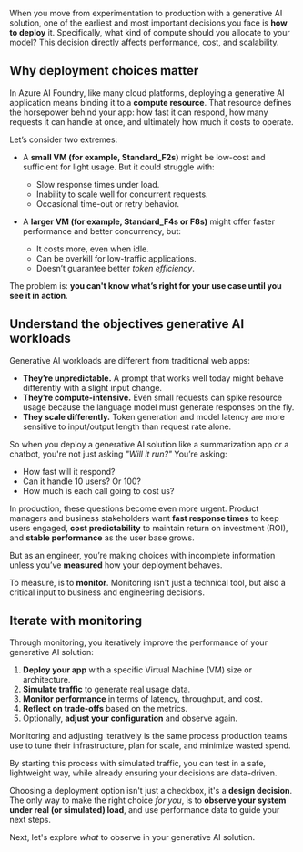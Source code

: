 When you move from experimentation to production with a generative AI solution, one of the earliest and most important decisions you face is **how to deploy** it. Specifically, what kind of compute should you allocate to your model? This decision directly affects performance, cost, and scalability.

## Why deployment choices matter

In Azure AI Foundry, like many cloud platforms, deploying a generative AI application means binding it to a **compute resource**. That resource defines the horsepower behind your app: how fast it can respond, how many requests it can handle at once, and ultimately how much it costs to operate.

Let’s consider two extremes:

- A **small VM (for example, Standard_F2s)** might be low-cost and sufficient for light usage. But it could struggle with:
  - Slow response times under load.
  - Inability to scale well for concurrent requests.
  - Occasional time-out or retry behavior.

- A **larger VM (for example, Standard_F4s or F8s)** might offer faster performance and better concurrency, but:
  - It costs more, even when idle.
  - Can be overkill for low-traffic applications.
  - Doesn’t guarantee better *token efficiency*.

The problem is: **you can't know what’s right for your use case until you see it in action**.

## Understand the objectives generative AI workloads

Generative AI workloads are different from traditional web apps:

- **They’re unpredictable.** A prompt that works well today might behave differently with a slight input change.
- **They’re compute-intensive.** Even small requests can spike resource usage because the language model must generate responses on the fly.
- **They scale differently.** Token generation and model latency are more sensitive to input/output length than request rate alone.

So when you deploy a generative AI solution like a summarization app or a chatbot, you're not just asking *"Will it run?"* You’re asking:

- How fast will it respond?
- Can it handle 10 users? Or 100?
- How much is each call going to cost us?

In production, these questions become even more urgent. Product managers and business stakeholders want **fast response times** to keep users engaged, **cost predictability** to maintain return on investment (ROI), and **stable performance** as the user base grows.

But as an engineer, you’re making choices with incomplete information unless you’ve **measured** how your deployment behaves.

To measure, is to **monitor**. Monitoring isn't just a technical tool, but also a critical input to business and engineering decisions.

## Iterate with monitoring

Through monitoring, you iteratively improve the performance of your generative AI solution:

1. **Deploy your app** with a specific Virtual Machine (VM) size or architecture.
2. **Simulate traffic** to generate real usage data.
3. **Monitor performance** in terms of latency, throughput, and cost.
4. **Reflect on trade-offs** based on the metrics.
5. Optionally, **adjust your configuration** and observe again.

Monitoring and adjusting iteratively is the same process production teams use to tune their infrastructure, plan for scale, and minimize wasted spend.

By starting this process with simulated traffic, you can test in a safe, lightweight way, while already ensuring your decisions are data-driven.

Choosing a deployment option isn't just a checkbox, it's a **design decision**. The only way to make the right choice *for you*, is to **observe your system under real (or simulated) load**, and use performance data to guide your next steps.

Next, let's explore *what* to observe in your generative AI solution.
